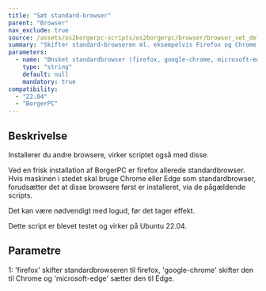 ```yaml
---
title: "Sæt standard-browser"
parent: "Browser"
nav_exclude: true
source: /assets/os2borgerpc-scripts/os2borgerpc/browser/browser_set_default.sh
summary: "Skifter standard-browseren ml. eksempelvis Firefox og Chrome."
parameters:
  - name: "Ønsket standardbrowser (firefox, google-chrome, microsoft-edge)"
    type: "string"
    default: null
    mandatory: true
compatibility:  
  - "22.04"
  - "BorgerPC"
---
```


## Beskrivelse
Installerer du andre browsere, virker scriptet også med disse.

Ved en frisk installation af BorgerPC er firefox allerede standardbrowser.
Hvis maskinen i stedet skal bruge Chrome eller Edge som standardbrowser, forudsætter det at disse browsere først er installeret, via de pågældende scripts.

Det kan være nødvendigt med logud, før det tager effekt.

Dette script er blevet testet og virker på Ubuntu 22.04.

## Parametre
1: 'firefox' skifter standardbrowseren til firefox, 'google-chrome' skifter den til Chrome og 'microsoft-edge' sætter den til Edge.



